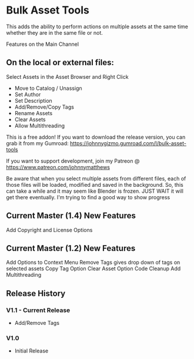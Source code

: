 
# Bulk Asset Tools

This adds the ability to perform actions on multiple assets at the same time whether they are in the same file or not.

Features on the Main Channel

## On the local or external files:

Select Assets in the Asset Browser and Right Click

-  Move to Catalog / Unassign
-  Set Author
-  Set Description
-  Add/Remove/Copy Tags
-  Rename Assets
-  Clear Assets
-  Allow Multithreading

This is a free addon! If you want to download the release version, you can grab it from my Gumroad: https://johnnygizmo.gumroad.com/l/bulk-asset-tools

If you want to support development, join my Patreon @ https://www.patreon.com/johnnymatthews

Be aware that when you select multiple assets from different files, each of those files will be loaded, modified and saved in the background. So, this can take a while and it may seem like Blender is frozen. JUST WAIT it will get there eventually. I'm trying to find a good way to show progress

## Current Master (1.4) New Features
Add Copyright and License Options

## Current Master (1.2) New Features
Add Options to Context Menu 
Remove Tags gives drop down of tags on selected assets
Copy Tag Option
Clear Asset Option
Code Cleanup
Add Multithreading
  
## Release History
  
### V1.1 - Current Release
- Add/Remove Tags
### V1.0
- Initial Release
